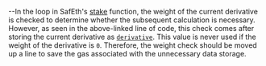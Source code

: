 --In the loop in SafEth's [stake](https://github.com/code-423n4/2023-03-asymmetry/blob/44b5cd94ebedc187a08884a7f685e950e987261c/contracts/SafEth/SafEth.sol#L87) function, the weight of the current derivative is checked to determine whether the subsequent calculation is necessary. However, as seen in the above-linked line of code, this check comes after storing the current derivative as [`derivative`](https://github.com/code-423n4/2023-03-asymmetry/blob/44b5cd94ebedc187a08884a7f685e950e987261c/contracts/SafEth/SafEth.sol#L86). This value is never used if the weight of the derivative is `0`. Therefore, the weight check should be moved up a line to save the gas associated with the unnecessary data storage.